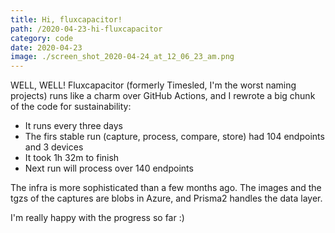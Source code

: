 ```yaml
---
title: Hi, fluxcapacitor!
path: /2020-04-23-hi-fluxcapacitor
category: code
date: 2020-04-23
image: ./screen_shot_2020-04-24_at_12_06_23_am.png
---
```


WELL, WELL! Fluxcapacitor (formerly Timesled, I'm the worst naming projects) runs like a charm over GitHub Actions, and I rewrote a big chunk of the code for sustainability:

- It runs every three days
- The firs stable run (capture, process, compare, store) had 104 endpoints and 3 devices
- It took 1h 32m to finish
- Next run will process over 140 endpoints

The infra is more sophisticated than a few months ago. The images and the tgzs of the captures are blobs in Azure, and Prisma2 handles the data layer.

I'm really happy with the progress so far :)
